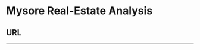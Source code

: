  # Mysore Real-Estate Analysis  

## URL
***
[](https://www.geeksforgeeks.org/random-forest-regression-in-python/)
[](https://scikit-learn.org/stable/modules/generated/sklearn.ensemble.RandomForestRegressor.html)
[](https://github.com/codebasics/py/blob/master/DataScience/BangloreHomePrices/model/banglore_home_prices_final.ipynb)